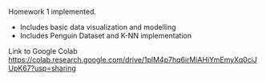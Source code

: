 Homework 1 implemented.

- Includes basic data visualization and modelling
- Includes Penguin Dataset and K-NN implementation

Link to Google Colab
https://colab.research.google.com/drive/1plM4p7hq6irMiAHiYmEmyXq0ciJUpK67?usp=sharing

